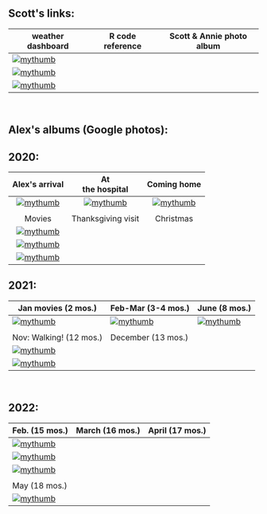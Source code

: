 <br>

## Scott's links:

| weather dashboard | R code reference | Scott & Annie photo album  |  
|-----|-----|-----|  
| [![mythumb](assets/weather%20icon.png "Weather dashboard")](docs/SRM_weather7.html)|  
[![mythumb](assets/code.png "SRM code")](docs/SRM_code.html)|  
[![mythumb](images/Scott%20n%20Annie%20thm.jpg "Scott & Annie 2020")](https://photos.app.goo.gl/Lyh4CcWdFuuiufuv5)|  

<br>

## Alex's albums (Google photos):

## 2020:

| Alex's arrival |   At <br/> the hospital    | Coming home  |
|:-----------------:|:----------------:|:------------------:|
| [![mythumb](images/introducing-alex-galen-marion_thm.jpg "Birthday")](https://photos.app.goo.gl/UsbqoToZ5JBLwnLX9) |   [![mythumb](images/hospital_thm.jpg "At the hospital")](https://photos.app.goo.gl/Msw5y5udBryZNi338)   |   [![mythumb](images/coming%20home%202%20thm.jpg "Coming home")](https://photos.app.goo.gl/KvWUrYm67uxNgAHp7) |  
|   |   |   |  
| Movies | Thanksgiving visit | Christmas |   
| [![mythumb](images/movies_thm.jpg "Movies")](https://photos.app.goo.gl/4mnHxyz3WaqjsbZn9)|
[![mythumb](images/thanskgiving%20thm.jpg "Thanksgiving")](https://photos.app.goo.gl/9DxJhFJFUpnhJAe86)|
[![mythumb](images/christmas%20thm2.jpg "First Christmas")](https://photos.app.goo.gl/rDrpdgzfQ8Rj3SrD6)|

## 2021:

| Jan movies (2 mos.) | Feb-Mar (3-4 mos.)| June (8 mos.) |  
|------------------|-----------------|--------------------|  
| [![mythumb](images/Jan%20movies%20thm.jpg "Movies from Jan 2021")](https://photos.app.goo.gl/Li67ZVJuo2Hgy5Gn6) |   [![mythumb](images/3-4%20mos%20thm.jpg "3-4 mos")](https://photos.app.goo.gl/snuXCZF9zKHdtegE9) |   [![mythumb](images/pre-crawling%20thm.jpg "last of the pre-crawling era")](https://photos.app.goo.gl/a3Ltsy1xZ3wZJPWH9) |   
|   |   |   |
| Nov: Walking! (12 mos.) | December (13 mos.) |   |  
|[![mythumb](images/walking%20thm.jpg "Walking!!")](https://photos.app.goo.gl/SK3Sv5So67rF2tHn7) |  
[![mythumb](images/snow_21_%20_thm.jpg "Christmas etc.")](https://photos.app.goo.gl/AV1g4iXsNHVq6JyH9) |   |  

<br>

## 2022:

| Feb. (15 mos.) | March (16 mos.) | April (17 mos.) |
|---|---|---|
| [![mythumb](images/Feb_22_thm.jpg "Feb 2022")](https://photos.app.goo.gl/CezHX9BcY8BuRn1M9) |   
[![mythumb](images/March_22_thm.jpg "March 2022")](https://photos.app.goo.gl/Qw4DHUQhB8cQ34Qp9) |  
[![mythumb](images/Apr_22_thm.jpg "April 2022")](https://photos.app.goo.gl/6VsoFErA5ABAhpYe9) |  
|   |   |   |
|May (18 mos.) |   |   |  
| [![mythumb](images/May_22_thm.jpg "May 2022")](https://photos.app.goo.gl/6VsoFErA5ABAhpYe9) |   |   |  

<br><br><br><br>
